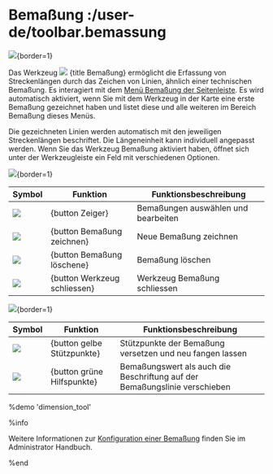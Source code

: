# Bemaßung :/user-de/toolbar.bemassung

![](dimensions2.png){border=1}

Das Werkzeug ![](gbd-icon-bemassung-02.svg) {title Bemaßung} ermöglicht die Erfassung von Streckenlängen durch das Zeichen von Linien, ähnlich einer technischen Bemaßung. Es interagiert mit dem [Menü Bemaßung der Seitenleiste](/doc/8.1/user-de/sidebar.bemassung/index.html). Es wird automatisch aktiviert, wenn Sie mit dem Werkzeug in der Karte eine erste Bemaßung gezeichnet haben und listet diese und alle weiteren im Bereich Bemaßung dieses Menüs.

Die gezeichneten Linien werden automatisch mit den jeweiligen Streckenlängen beschriftet. Die Längeneinheit kann individuell angepasst werden. Wenn Sie das Werkzeug Bemaßung aktiviert haben, öffnet sich unter der Werkzeugleiste ein Feld mit verschiedenen Optionen.

![](dimensions_tool.png){border=1}

| Symbol                                | Funktion                	| Funktionsbeschreibung               						|
|---------------------------------------|-------------------------------|-------------------------------------------------------------------------------|
| ![](cursor_24px.svg)			| {button Zeiger}		| Bemaßungen auswählen und bearbeiten						|
| ![](dim_line.svg)			| {button Bemaßung zeichnen}	| Neue Bemaßung zeichnen							|
| ![](baseline-delete-24px.svg)		| {button Bemaßung löschene}	| Bemaßung löschen								|
| ![](baseline-close-24px.svg) 		| {button Werkzeug schliessen}	| Werkzeug Bemaßung schliessen							|

![](Bemassung_Beispiel_de.png){border=1}

| Symbol                                | Funktion                	| Funktionsbeschreibung               						|
|---------------------------------------|-------------------------------|-------------------------------------------------------------------------------|
| ![](gws_digits1_24px.svg) 		| {button gelbe Stützpunkte}	| Stützpunkte der Bemaßung versetzen und neu fangen lassen							|
| ![](gws_digits2_24px.svg)   		| {button grüne Hilfspunkte}	| Bemaßungswert als auch die Beschriftung auf der Bemaßungslinie verschieben	|


%demo 'dimension_tool'

%info

Weitere Informationen zur [Konfiguration einer Bemaßung](/doc/8.1/admin-de/themen/bemassung/index.html) finden Sie im Administrator Handbuch.

%end

